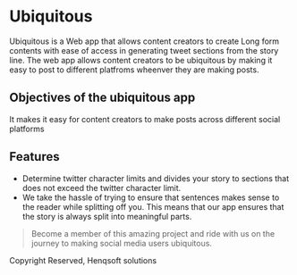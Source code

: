 # Ubiquitous

Ubiquitous is a Web app that allows content creators to create Long form contents with ease of access in generating tweet sections from the story line. The web app allows content creators to be ubiquitous by making it easy to post to different platfroms wheenver they are making posts.

## Objectives of the ubiquitous app

It makes it easy for content creators to make posts across different social platforms

## Features

- Determine twitter character limits and divides your story to sections that does not exceed the twitter character limit.
- We take the hassle of trying to ensure that sentences makes sense to the reader while splitting off you. This means that our app ensures that the story is always split into meaningful parts.

> Become a member of this amazing project and ride with us on the journey to making social media users ubiquitous.

Copyright Reserved, Henqsoft solutions
